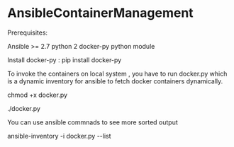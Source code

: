 # AnsibleContainerManagement

Prerequisites:

Ansible >= 2.7
python 2
docker-py python module

Install docker-py :
pip install docker-py

To invoke the containers on local system , you have to run docker.py which is a dynamic inventory for ansible to fetch docker containers dynamically.
 
 chmod +x docker.py
 
 ./docker.py
 
 You can use ansible commnads to see more sorted output
 
 ansible-inventory -i docker.py --list
 
